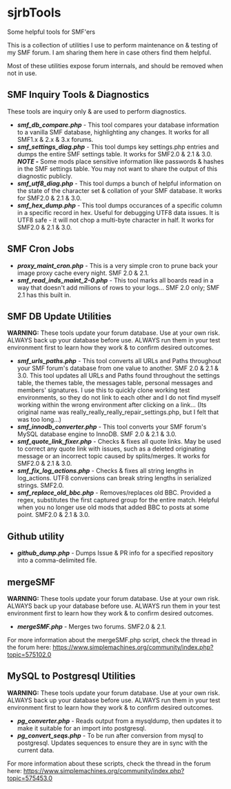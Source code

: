 # sjrbTools
Some helpful tools for SMF'ers

This is a collection of utilities I use to perform maintenance on & testing of my SMF forum.  I am sharing them here in case others find them helpful.

Most of these utilities expose forum internals, and should be removed when not in use.

## SMF Inquiry Tools & Diagnostics

These tools are inquiry only & are used to perform diagnostics.

* ***smf_db_compare.php*** - This tool compares your database information to a vanilla SMF database, highlighting any changes. It works for all SMF1.x & 2.x & 3.x forums.
* ***smf_settings_diag.php*** - This tool dumps key settings.php entries and dumps the entire SMF settings table.  It works for SMF2.0 & 2.1 & 3.0.  ***NOTE -*** Some mods place sensitive information like passwords & hashes in the SMF settings table.  You may not want to share the output of this diagnostic publicly.
* ***smf_utf8_diag.php*** - This tool dumps a bunch of helpful information on the state of the character set & collation of your SMF database.  It works for SMF2.0 & 2.1 & 3.0.
* ***smf_hex_dump.php*** - This tool dumps occurances of a specific column in a specific record in hex.  Useful for debugging UTF8 data issues.  It is UTF8 safe - it will not chop a multi-byte character in half.  It works for SMF2.0 & 2.1 & 3.0. 

## SMF Cron Jobs

* ***proxy_maint_cron.php*** - This is a very simple cron to prune back your image proxy cache every night.  SMF 2.0 & 2.1.  
* ***smf_read_inds_maint_2-0.php*** - This tool marks all boards read in a way that doesn't add millions of rows to your logs...  SMF 2.0 only; SMF 2.1 has this built in.

## SMF DB Update Utilities

**WARNING:** These tools update your forum database.  Use at your own risk.  ALWAYS back up your database before use.  ALWAYS run them in your test environment first to learn how they work & to confirm desired outcomes.

* ***smf_urls_paths.php*** - This tool converts all URLs and Paths throughout your SMF forum's database from one value to another.  SMF 2.0 & 2.1 & 3.0.  This tool updates all URLs and Paths found throughout the settings table, the themes table, the messages table, personal messages and members' signatures.  I use this to quickly clone working test environments, so they do not link to each other and I do not find myself working within the wrong environment after clicking on a link...  (Its original name was really_really_really_repair_settings.php, but I felt that was too long...)
* ***smf_innodb_converter.php*** - This tool converts your SMF forum's MySQL database engine to InnoDB.  SMF 2.0 & 2.1 & 3.0.  
* ***smf_quote_link_fixer.php*** - Checks & fixes all quote links.  May be used to correct any quote link with issues, such as a deleted originating message or an incorrect topic caused by splits/merges. It works for SMF2.0 & 2.1 & 3.0.
* ***smf_fix_log_actions.php*** - Checks & fixes all string lengths in log_actions. UTF8 conversions can break string lengths in serialized strings.  SMF2.0.
* ***smf_replace_old_bbc.php*** - Removes/replaces old BBC.  Provided a regex, substitutes the first captured group for the entire match.  Helpful when you no longer use old mods that added BBC to posts at some point.  SMF2.0 & 2.1 & 3.0.

## Github utility

* ***github_dump.php*** - Dumps Issue & PR info for a specified repository into a comma-delimited file. 

## mergeSMF

**WARNING:** These tools update your forum database.  Use at your own risk.  ALWAYS back up your database before use.  ALWAYS run them in your test environment first to learn how they work & to confirm desired outcomes.

* ***mergeSMF.php*** - Merges two forums.  SMF2.0 & 2.1.

For more information about the mergeSMF.php script, check the thread in the forum here:
https://www.simplemachines.org/community/index.php?topic=575102.0

## MySQL to Postgresql Utilities

**WARNING:** These tools update your forum database.  Use at your own risk.  ALWAYS back up your database before use.  ALWAYS run them in your test environment first to learn how they work & to confirm desired outcomes.

* ***pg_converter.php*** - Reads output from a mysqldump, then updates it to make it suitable for an import into postgresql.
* ***pg_convert_seqs.php*** - To be run after conversion from mysql to postgresql.  Updates sequences to ensure they are in sync with the current data.

For more information about these scripts, check the thread in the forum here:
https://www.simplemachines.org/community/index.php?topic=575453.0
